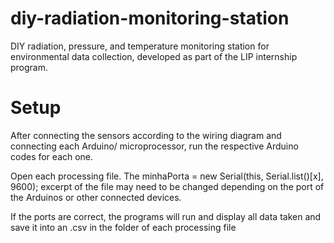 # diy-radiation-monitoring-station
DIY radiation, pressure, and temperature monitoring station for environmental data collection, developed as part of the LIP internship program.

# Setup
After connecting the sensors according to the wiring diagram and connecting each Arduino/ microprocessor, run the respective Arduino codes for each one.

Open each processing file. The minhaPorta = new Serial(this, Serial.list()[x], 9600); excerpt of the file may need to be changed depending on the port of the Arduinos or other connected devices.

If the ports are correct, the programs will run and display all data taken and save it into an .csv in the folder of each processing file
